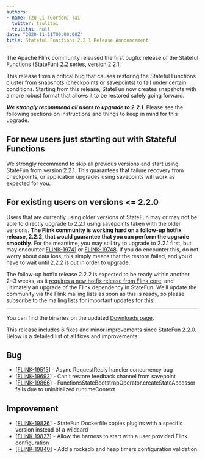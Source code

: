 ```yaml
---
authors:
- name: Tzu-Li (Gordon) Tai
  twitter: tzulitai
  tzulitai: null
date: "2020-11-11T00:00:00Z"
title: Stateful Functions 2.2.1 Release Announcement
---
```


The Apache Flink community released the first bugfix release of the Stateful Functions (StateFun) 2.2 series, version 2.2.1.

This release fixes a critical bug that causes restoring the Stateful Functions cluster from snapshots (checkpoints or
savepoints) to fail under certain conditions. Starting from this release, StateFun now creates snapshots with a more
robust format that allows it to be restored safely going forward.

<b><i>We strongly recommend all users to upgrade to 2.2.1</i></b>. Please see the following sections on instructions and things to
keep in mind for this upgrade.

## For new users just starting out with Stateful Functions

We strongly recommend to skip all previous versions and start using StateFun from version 2.2.1.
This guarantees that failure recovery from checkpoints, or application upgrades using savepoints will work as expected for you.

## For existing users on versions <= 2.2.0

Users that are currently using older versions of StateFun may or may not be able to directly upgrade to 2.2.1 using
savepoints taken with the older versions. <b>The Flink community is working hard on a follow-up hotfix release, 2.2.2,
that would guarantee that you can perform the upgrade smoothly</b>. For the meantime, you may still try to upgrade to 2.2.1
first, but may encounter [FLINK-19741](https://issues.apache.org/jira/browse/FLINK-19741) or
[FLINK-19748](https://issues.apache.org/jira/browse/FLINK-19748). If you do encounter this, do not worry about data
loss; this simply means that the restore failed, and you’d have to wait until 2.2.2 is out in order to upgrade.

The follow-up hotfix release 2.2.2 is expected to be ready within another 2~3 weeks, as it [requires a new hotfix release
from Flink core](http://apache-flink-mailing-list-archive.1008284.n3.nabble.com/DISCUSS-Releasing-Apache-Flink-1-11-3-td45989.html),
and ultimately an upgrade of the Flink dependency in StateFun. We’ll update the community via the Flink
mailing lists as soon as this is ready, so please subscribe to the mailing lists for important updates for this!

---

You can find the binaries on the updated [Downloads page](/downloads.html).

This release includes 6 fixes and minor improvements since StateFun 2.2.0. Below is a detailed list of all fixes and improvements:

<h2>        Bug
</h2>
<ul>
<li>[<a href='https://issues.apache.org/jira/browse/FLINK-19515'>FLINK-19515</a>] -         Async RequestReply handler concurrency bug
</li>
<li>[<a href='https://issues.apache.org/jira/browse/FLINK-19692'>FLINK-19692</a>] -         Can&#39;t restore feedback channel from savepoint
</li>
<li>[<a href='https://issues.apache.org/jira/browse/FLINK-19866'>FLINK-19866</a>] -         FunctionsStateBootstrapOperator.createStateAccessor fails due to uninitialized runtimeContext
</li>
</ul>

<h2>        Improvement
</h2>
<ul>
<li>[<a href='https://issues.apache.org/jira/browse/FLINK-19826'>FLINK-19826</a>] -         StateFun Dockerfile copies plugins with a specific version instead of a wildcard
</li>
<li>[<a href='https://issues.apache.org/jira/browse/FLINK-19827'>FLINK-19827</a>] -         Allow the harness to start with a user provided Flink configuration
</li>
<li>[<a href='https://issues.apache.org/jira/browse/FLINK-19840'>FLINK-19840</a>] -         Add a rocksdb and heap timers configuration validation
</li>
</ul>
